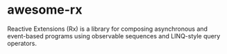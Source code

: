 # awesome-rx
Reactive Extensions (Rx) is a library for composing asynchronous and event-based programs using observable sequences and LINQ-style query operators.
